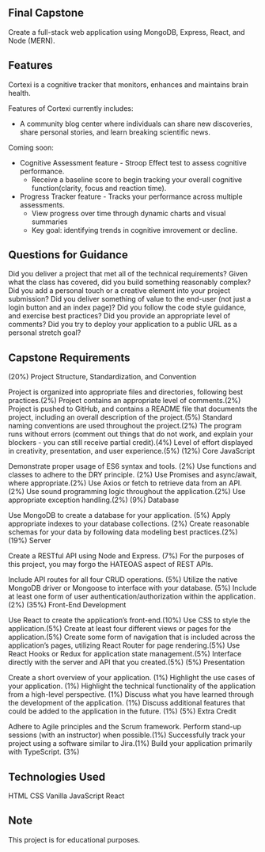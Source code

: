 ## Final Capstone
Create a full-stack web application using MongoDB, Express, React, and Node (MERN).

## Features
Cortexi is a cognitive tracker that monitors, enhances and maintains brain health.

Features of Cortexi currently includes:

  - A community blog center where individuals can share new discoveries, share personal stories, and learn breaking scientific news.

Coming soon:

  - Cognitive Assessment feature - Stroop Effect test to assess cognitive performance. 
     - Receive a baseline score to begin tracking your overall cognitive function(clarity, focus and reaction time).
  - Progress Tracker feature - Tracks your performance across multiple assessments.
     - View progress over time through dynamic charts and visual summaries 
     - Key goal: identifying trends in cognitive imrovement or decline.

## Questions for Guidance
Did you deliver a project that met all of the technical requirements?
Given what the class has covered, did you build something reasonably complex?
Did you add a personal touch or a creative element into your project submission?
Did you deliver something of value to the end-user (not just a login button and an index page)?
Did you follow the code style guidance, and exercise best practices?
Did you provide an appropriate level of comments?
Did you try to deploy your application to a public URL as a personal stretch goal?

## Capstone Requirements
(20%) Project Structure, Standardization, and Convention

Project is organized into appropriate files and directories, following best practices.(2%)
Project contains an appropriate level of comments.(2%)
Project is pushed to GitHub, and contains a README file that documents the project, including an overall description of the project.(5%)
Standard naming conventions are used throughout the project.(2%)
The program runs without errors (comment out things that do not work, and explain your blockers - you can still receive partial credit).(4%)
Level of effort displayed in creativity, presentation, and user experience.(5%)
(12%) Core JavaScript

Demonstrate proper usage of ES6 syntax and tools. (2%)
Use functions and classes to adhere to the DRY principle. (2%)
Use Promises and async/await, where appropriate.(2%)
Use Axios or fetch to retrieve data from an API.(2%)
Use sound programming logic throughout the application.(2%)
Use appropriate exception handling.(2%)
(9%) Database

Use MongoDB to create a database for your application. (5%)
Apply appropriate indexes to your database collections. (2%)
Create reasonable schemas for your data by following data modeling best practices.(2%)
(19%) Server

Create a RESTful API using Node and Express. (7%)
For the purposes of this project, you may forgo the HATEOAS aspect of REST APIs.

Include API routes for all four CRUD operations. (5%)
Utilize the native MongoDB driver or Mongoose to interface with your database. (5%)
Include at least one form of user authentication/authorization within the application. (2%)
(35%) Front-End Development

Use React to create the application’s front-end.(10%)
Use CSS to style the application.(5%)
Create at least four different views or pages for the application.(5%)
Create some form of navigation that is included across the application’s pages, utilizing React Router for page rendering.(5%)
Use React Hooks or Redux for application state management.(5%)
Interface directly with the server and API that you created.(5%)
(5%) Presentation

Create a short overview of your application. (1%)
Highlight the use cases of your application. (1%)
Highlight the technical functionality of the application from a high-level perspective. (1%)
Discuss what you have learned through the development of the application. (1%)
Discuss additional features that could be added to the application in the future. (1%)
(5%) Extra Credit

Adhere to Agile principles and the Scrum framework. Perform stand-up sessions (with an instructor) when possible.(1%)
Successfully track your project using a software similar to Jira.(1%)
Build your application primarily with TypeScript. (3%)
## Technologies Used
HTML CSS Vanilla JavaScript React

## Note
This project is for educational purposes.
